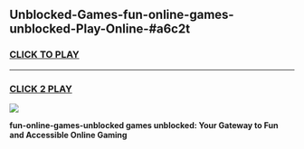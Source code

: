 
## Unblocked-Games-fun-online-games-unblocked-Play-Online-#a6c2t
<h3>
<a href="https://premium.freeplayer.one?title=fun-online-games-unblocked&ref=27F">CLICK TO PLAY</a></h3>
<hr>

<h3>
<a href="https://premium.freeplayer.one?title=fun-online-games-unblocked&ref=27F">CLICK 2 PLAY</a>
  
</h3>

<a href="https://premium.freeplayer.one?title=fun-online-games-unblocked&ref=27F"><img src="https://clearcache.store/games.png"></a>


**fun-online-games-unblocked games unblocked: Your Gateway to Fun and Accessible Online Gaming**
